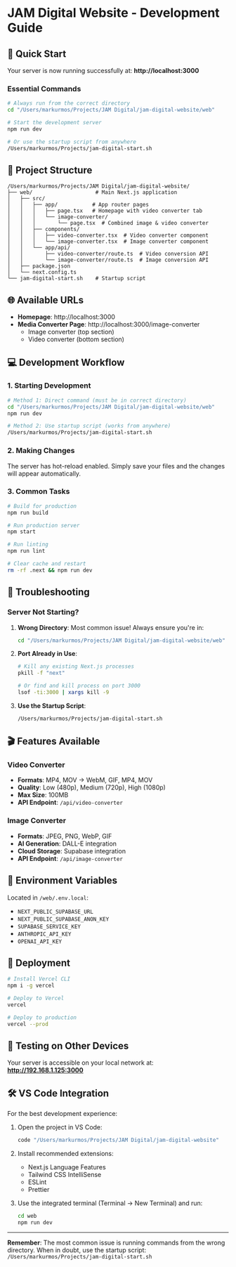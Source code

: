 # JAM Digital Website - Development Guide

## 🚀 Quick Start

Your server is now running successfully at: **http://localhost:3000**

### Essential Commands

```bash
# Always run from the correct directory
cd "/Users/markurmos/Projects/JAM Digital/jam-digital-website/web"

# Start the development server
npm run dev

# Or use the startup script from anywhere
/Users/markurmos/Projects/jam-digital-start.sh
```

## 📁 Project Structure

```
/Users/markurmos/Projects/JAM Digital/jam-digital-website/
├── web/                    # Main Next.js application
│   ├── src/
│   │   ├── app/           # App router pages
│   │   │   ├── page.tsx   # Homepage with video converter tab
│   │   │   └── image-converter/
│   │   │       └── page.tsx  # Combined image & video converter
│   │   ├── components/
│   │   │   ├── video-converter.tsx  # Video converter component
│   │   │   └── image-converter.tsx  # Image converter component
│   │   └── app/api/
│   │       ├── video-converter/route.ts  # Video conversion API
│   │       └── image-converter/route.ts  # Image conversion API
│   ├── package.json
│   └── next.config.ts
└── jam-digital-start.sh    # Startup script
```

## 🌐 Available URLs

- **Homepage**: http://localhost:3000
- **Media Converter Page**: http://localhost:3000/image-converter
  - Image converter (top section)
  - Video converter (bottom section)

## 💻 Development Workflow

### 1. Starting Development

```bash
# Method 1: Direct command (must be in correct directory)
cd "/Users/markurmos/Projects/JAM Digital/jam-digital-website/web"
npm run dev

# Method 2: Use startup script (works from anywhere)
/Users/markurmos/Projects/jam-digital-start.sh
```

### 2. Making Changes

The server has hot-reload enabled. Simply save your files and the changes will appear automatically.

### 3. Common Tasks

```bash
# Build for production
npm run build

# Run production server
npm start

# Run linting
npm run lint

# Clear cache and restart
rm -rf .next && npm run dev
```

## 🔧 Troubleshooting

### Server Not Starting?

1. **Wrong Directory**: Most common issue! Always ensure you're in:
   ```bash
   cd "/Users/markurmos/Projects/JAM Digital/jam-digital-website/web"
   ```

2. **Port Already in Use**:
   ```bash
   # Kill any existing Next.js processes
   pkill -f "next"
   
   # Or find and kill process on port 3000
   lsof -ti:3000 | xargs kill -9
   ```

3. **Use the Startup Script**:
   ```bash
   /Users/markurmos/Projects/jam-digital-start.sh
   ```

## 🎬 Features Available

### Video Converter
- **Formats**: MP4, MOV → WebM, GIF, MP4, MOV
- **Quality**: Low (480p), Medium (720p), High (1080p)
- **Max Size**: 100MB
- **API Endpoint**: `/api/video-converter`

### Image Converter
- **Formats**: JPEG, PNG, WebP, GIF
- **AI Generation**: DALL-E integration
- **Cloud Storage**: Supabase integration
- **API Endpoint**: `/api/image-converter`

## 📝 Environment Variables

Located in `/web/.env.local`:
- `NEXT_PUBLIC_SUPABASE_URL`
- `NEXT_PUBLIC_SUPABASE_ANON_KEY`
- `SUPABASE_SERVICE_KEY`
- `ANTHROPIC_API_KEY`
- `OPENAI_API_KEY`

## 🚀 Deployment

```bash
# Install Vercel CLI
npm i -g vercel

# Deploy to Vercel
vercel

# Deploy to production
vercel --prod
```

## 📱 Testing on Other Devices

Your server is accessible on your local network at:
**http://192.168.1.125:3000**

## 🛠️ VS Code Integration

For the best development experience:

1. Open the project in VS Code:
   ```bash
   code "/Users/markurmos/Projects/JAM Digital/jam-digital-website"
   ```

2. Install recommended extensions:
   - Next.js Language Features
   - Tailwind CSS IntelliSense
   - ESLint
   - Prettier

3. Use the integrated terminal (Terminal → New Terminal) and run:
   ```bash
   cd web
   npm run dev
   ```

---

**Remember**: The most common issue is running commands from the wrong directory. When in doubt, use the startup script: `/Users/markurmos/Projects/jam-digital-start.sh` 